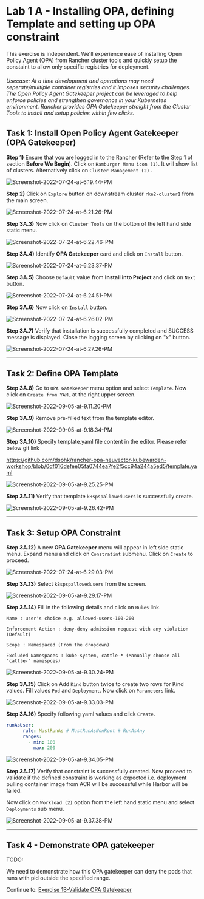 # Lab 1 A - Installing OPA, defining Template and setting up OPA constraint

This exercise is independent. We'll experience ease of installing Open Policy Agent (OPA) from Rancher cluster tools and quickly setup the constaint to allow only specific registries for deployment. 

###### Usecase: At a time development and operations may need seperate/multiple container registries and it imposes security challenges. The Open Policy Agent Gatekeeper project can be leveraged to help enforce policies and strengthen governance in your Kubernetes environment. Rancher provides OPA Gatekeeper straight from the Cluster Tools to install and setup policies within few clicks. 



## Task 1: Install Open Policy Agent Gatekeeper (OPA Gatekeeper) 

**Step 1)** Ensure that you are logged in to the Rancher (Refer to the Step 1 of section **Before We Begin**). Click on `Hamburger Menu icon (1)`. It will show list of clusters. Alternatively click on `Cluster Management (2)` .

![Screenshot-2022-07-24-at-6.19.44-PM](../images/Screenshot-2022-07-24-at-6.19.44-PM.png)

**Step 2)** Click on `Explore` button on downstream cluster `rke2-cluster1` from the main screen.

![Screenshot-2022-07-24-at-6.21.26-PM](../images/Screenshot-2022-07-24-at-6.21.26-PM.png)

**Step 3A.3)** Now click on `Cluster Tools` on the botton of the left hand side static menu.  

![Screenshot-2022-07-24-at-6.22.46-PM](../images/Screenshot-2022-07-24-at-6.22.46-PM.png)



**Step 3A.4)** Identify **OPA Gatekeeper** card and click on `Install` button. 

![Screenshot-2022-07-24-at-6.23.37-PM](../images/Screenshot-2022-07-24-at-6.23.37-PM.png)



**Step 3A.5)** Choose `Default` value from **Install into Project** and click on `Next` button. 

![Screenshot-2022-07-24-at-6.24.51-PM](../images/Screenshot-2022-07-24-at-6.24.51-PM.png)



**Step 3A.6)** Now click on `Install` button. 

![Screenshot-2022-07-24-at-6.26.02-PM](../images/Screenshot-2022-07-24-at-6.26.02-PM.png)



**Step 3A.7)** Verify that installation is successfully completed and SUCCESS message is displayed. Close the logging screen by clicking on "x" button.  

![Screenshot-2022-07-24-at-6.27.26-PM](../images/Screenshot-2022-07-24-at-6.27.26-PM.png)





----



## Task 2: Define OPA Template

**Step 3A.8)** Go to `OPA Gatekeeper` menu option and select `Template`. Now click on `Create from YAML` at the right upper screen. 

![Screenshot-2022-09-05-at-9.11.20-PM](../images/Screenshot-2022-09-05-at-9.11.20-PM.png)

**Step 3A.9)** Remove pre-filled text from the template editor. 

![Screenshot-2022-09-05-at-9.18.34-PM](../images/Screenshot-2022-09-05-at-9.18.34-PM.png)

**Step 3A.10)** Specify template.yaml file content in the editor. Please refer below git link

https://github.com/dsohk/rancher-opa-neuvector-kubewarden-workshop/blob/0df016defee05fa0744ea7fe2f5cc94a244a5ed5/template.yaml

![Screenshot-2022-09-05-at-9.25.25-PM](../images/Screenshot-2022-09-05-at-9.25.25-PM.png)

**Step 3A.11)** Verify that template `k8spspallowedusers` is successfully create. 

![Screenshot-2022-09-05-at-9.26.42-PM](../images/Screenshot-2022-09-05-at-9.26.42-PM.png)



----



## Task 3: Setup OPA Constraint

**Step 3A.12)** A new **OPA Gatekeeper** menu will appear in left side static menu. Expand menu and click on `Constratint` submenu. Click on `Create` to proceed. 

![Screenshot-2022-07-24-at-6.29.03-PM](../images/Screenshot-2022-07-24-at-6.29.03-PM.png)



**Step 3A.13)** Select `k8spspallowedusers` from the screen. 

![Screenshot-2022-09-05-at-9.29.17-PM](../images/Screenshot-2022-09-05-at-9.29.17-PM.png)

**Step 3A.14)** Fill in the following details and click on `Rules` link. 

`Name : user's choice e.g. allowed-users-100-200`

`Enforcement Action : deny-deny admission request with any violation (Default)`

`Scope : Namespaced (From the dropdown)`

`Excluded Namespaces : kube-system, cattle-* (Manually choose all "cattle-" namespces)`



![Screenshot-2022-09-05-at-9.30.24-PM](../images/Screenshot-2022-09-05-at-9.30.24-PM.png)

**Step 3A.15)** Click on Add `Kind` button twice to create two rows for Kind values. Fill values `Pod` and `Deployment`. Now click on `Parameters` link.  

![Screenshot-2022-09-05-at-9.33.03-PM](../images/Screenshot-2022-09-05-at-9.33.03-PM.png)

**Step 3A.16)** Specify following yaml values and click `Create`.  

```yaml
runAsUser:
      rule: MustRunAs # MustRunAsNonRoot # RunAsAny 
      ranges:
        - min: 100
          max: 200
```



![Screenshot-2022-09-05-at-9.34.05-PM](../images/Screenshot-2022-09-05-at-9.34.05-PM.png)

**Step 3A.17)** Verify that constraint is successfully created. Now proceed to validate if the defined constraint is working as expected i.e. deployment pulling container image from ACR will be successful while Harbor will be failed. 

Now click on `Workload (2)` option from the left hand static menu and select `Deployments` sub menu. 

![Screenshot-2022-09-05-at-9.37.38-PM](../images/Screenshot-2022-09-05-at-9.37.38-PM.png)

----



## Task 4 - Demonstrate OPA gatekeeper

TODO: 

We need to demonstrate how this OPA gatekeeper can deny the pods that runs with pid outside the specified range.



Continue to: [Exercise 1B-Validate OPA Gatekeeper](https://github.com/dsohk/rancher-private-registry-workshop/blob/main/docs/Exercise-01B-TestOPAConstraintForHarborDocker.md)



